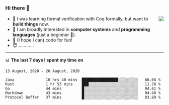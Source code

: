### Hi there 👋

<img align="right" src="https://github-readme-stats.vercel.app/api?username=xxchan&show_icons=true&icon_color=0366d6&text_color=24292e&bg_color=ffffff&hide_title=true" />


- 🤔 I was learning formal verification with Coq formally, but want to **build things** now.
- 😬 I am broadly interested in **computer systems** and **programming languages** (just a beginner 🥺).
- 🤩 (I hope I can) code for fun!
- 😇 …………


---

📊 **The last 7 days I spent my time on** 

<!--START_SECTION:waka-->
```text
13 August, 2020 - 20 August, 2020

Java              10 hrs 40 mins  ████████████████░░░░░░░░░   66.66 % 
Rust              1 hr 53 mins    ███░░░░░░░░░░░░░░░░░░░░░░   11.78 % 
Go                44 mins         █░░░░░░░░░░░░░░░░░░░░░░░░   04.61 % 
Markdown          43 mins         █░░░░░░░░░░░░░░░░░░░░░░░░   04.48 % 
Protocol Buffer   37 mins         █░░░░░░░░░░░░░░░░░░░░░░░░   03.89 %
```
<!--END_SECTION:waka-->

<!--
**xxchan/xxchan** is a ✨ _special_ ✨ repository because its `README.md` (this file) appears on your GitHub profile.

Here are some ideas to get you started:

- 🔭 I’m currently working on ...
- 🌱 I’m currently learning ...
- 👯 I’m looking to collaborate on ...
- 🤔 I’m looking for help with ...
- 💬 Ask me about ...
- 📫 How to reach me: ...
- 😄 Pronouns: ...
- ⚡ Fun fact: ...
-->
